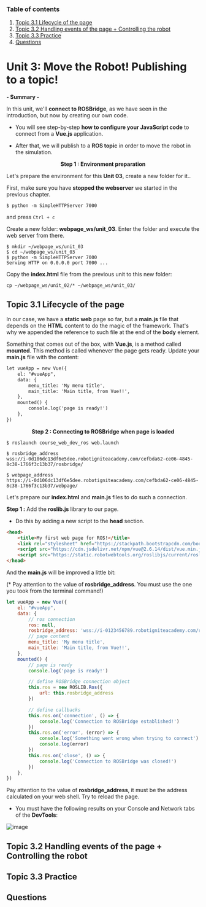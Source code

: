 ### Table of contents
1. [Topic 3.1  Lifecycle of the page](#paragraph1)
2. [Topic 3.2  Handling events of the page + Controlling the robot](#paragraph2)
3. [Topic 3.3  Practice](#paragraph3)
5. [Questions](#paragraph)


# Unit 3:   Move the Robot! Publishing to a topic!

**- Summary -**
 
In this unit, we'll **connect to ROSBridge**, as we have seen in the introduction, but now by creating our own code. 

* You will see step-by-step **how to configure your JavaScript code** to connect from a **Vue.js** application. 

* After that, we will publish to a **ROS topic** in order to move the robot in the simulation.


<p align="center"><b>
Step 1 : Environment preparation 
</b></p>
 

Let's prepare the environment for this **Unit 03**, create a new folder for it..

First, make sure you have **stopped the webserver** we started in the previous chapter. 

```
$ python -m SimpleHTTPServer 7000 
```
and press `Ctrl + c`


Create a new folder: **webpage_ws/unit_03**. Enter the folder and execute the web server from there.

```
$ mkdir ~/webpage_ws/unit_03
$ cd ~/webpage_ws/unit_03
$ python -m SimpleHTTPServer 7000
Serving HTTP on 0.0.0.0 port 7000 ...
```

Copy the **index.html** file from the previous unit to this new folder:

```
cp ~/webpage_ws/unit_02/* ~/webpage_ws/unit_03/
```
 
<!-- %%%%%%%%%%%%%%%%%%%%%%%%%%%%%%%%%%%%%%%%%%%%% Topic 3.1 %%%%%%%%%%%%%%%%%%%%%%%%%%%%%%%%%%%%%%%%%%%%%%%%%%%%%%%%%%%%%%%%%%%%%%%%%%%%% -->

## Topic 3.1   Lifecycle of the page <a name="paragraph1"></a>

In our case, we have a **static web** page so far, but a **main.js** file that depends on the **HTML** content to do the magic of the framework.
That's why we appended the reference to such file at the end of the **body** element.

Something that comes out of the box, with **Vue.js**, is a method called **mounted**. 
This method is called whenever the page gets ready. Update your **main.js** file with the content:

```html
let vueApp = new Vue({
    el: "#vueApp",
    data: {
        menu_title: 'My menu title',
        main_title: 'Main title, from Vue!!',
    },
    mounted() {
        console.log('page is ready!')
    },
})
```

<p align="center"><b>
Step 2 :  Connecting to ROSBridge when page is loaded 
</b></p>

```
$ roslaunch course_web_dev_ros web.launch
```

```
$ rosbridge_address
wss://i-0d106dc13df6e5dee.robotigniteacademy.com/cefbda62-ce06-4845-8c38-1766f3c13b37/rosbridge/
```
```
$ webpage_address
https://i-0d106dc13df6e5dee.robotigniteacademy.com/cefbda62-ce06-4845-8c38-1766f3c13b37/webpage/
```

Let's prepare our **index.html** and **main.js** files to do such a connection.

**Step 1 :** Add the **roslib.js** library to our page. 
* Do this by adding a new script to the **head** section. 

```html
<head>
    <title>My first web page for ROS!</title>
    <link rel="stylesheet" href="https://stackpath.bootstrapcdn.com/bootstrap/4.3.1/css/bootstrap.min.css" integrity="sha384-ggOyR0iXCbMQv3Xipma34MD+dH/1fQ784/j6cY/iJTQUOhcWr7x9JvoRxT2MZw1T" crossorigin="anonymous">
    <script src="https://cdn.jsdelivr.net/npm/vue@2.6.14/dist/vue.min.js"></script>
    <script src="https://static.robotwebtools.org/roslibjs/current/roslib.min.js"></script>
</head>
```

And the **main.js** will be improved a little bit:

(* Pay attention to the value of **rosbridge_address**. You must use the one you took from the terminal command!)

```js
let vueApp = new Vue({
    el: "#vueApp",
    data: {
        // ros connection
        ros: null,
        rosbridge_address: 'wss://i-0123456789.robotigniteacademy.com/rosbridge/', // change to your own address
        // page content
        menu_title: 'My menu title',
        main_title: 'Main title, from Vue!!',
    },
    mounted() {
        // page is ready
        console.log('page is ready!')

        // define ROSBridge connection object
        this.ros = new ROSLIB.Ros({
            url: this.rosbridge_address
        })

        // define callbacks
        this.ros.on('connection', () => {
            console.log('Connection to ROSBridge established!')
        })
        this.ros.on('error', (error) => {
            console.log('Something went wrong when trying to connect')
            console.log(error)
        })
        this.ros.on('close', () => {
            console.log('Connection to ROSBridge was closed!')
        })
    },
})
```

Pay attention to the value of **rosbridge_address**, it must be the address calculated on your web shell.
Try to reload the page.
* You must have the following results on your Console and Network tabs of the **DevTools**:

![image](https://user-images.githubusercontent.com/20908007/230382803-049fb1b3-eaed-4e86-872c-c0758d79a847.png)






<!-- %%%%%%%%%%%%%%%%%%%%%%%%%%%%%%%%%%%%%%%%%%%%% Topic 3.2 %%%%%%%%%%%%%%%%%%%%%%%%%%%%%%%%%%%%%%%%%%%%%%%%%%%%%%%%%%%%%%%%%%%%%%%%%%%%% -->

## Topic 3.2  Handling events of the page + Controlling the robot<a name="paragraph2"></a>










<!-- %%%%%%%%%%%%%%%%%%%%%%%%%%%%%%%%%%%%%%%%%%%%% Topic 3.3  %%%%%%%%%%%%%%%%%%%%%%%%%%%%%%%%%%%%%%%%%%%%%%%%%%%%%%%%%%%%%%%%%%%%%%%%%%%%% -->

## Topic 3.3  Practice <a name="paragraph3"></a>














<!-- %%%%%%%%%%%%%%%%%%%%%%%%%%%%%%%%%%%%%%%%%%%%% Questions %%%%%%%%%%%%%%%%%%%%%%%%%%%%%%%%%%%%%%%%%%%%%%%%%%%%%%%%%%%%%%%%%%%%%%%%%%%%% -->

## Questions <a name="paragraph"></a>
















